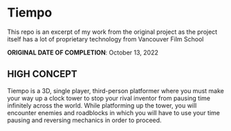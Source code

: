 # Tiempo
This repo is an excerpt of my work from the original project as the project itself has a lot of proprietary technology from Vancouver Film School

**ORIGINAL DATE OF COMPLETION**: October 13, 2022

## **HIGH CONCEPT**

Tiempo is a 3D, single player, third-person platformer where you must make your way up a clock tower to stop your rival inventor from pausing time infinitely across the world. While platforming up the tower, you will encounter enemies and roadblocks in which you will have to use your time pausing and reversing mechanics in order to proceed.
